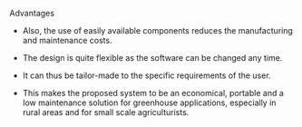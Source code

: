 Advantages

* Also, the use of easily available components reduces the manufacturing and maintenance costs. 

* The design is quite flexible as the software can be changed any time.

* It can thus be tailor-made to the specific requirements of the user. 

* This makes the proposed system to be an economical, portable and a low maintenance solution for greenhouse applications, especially in rural areas and for small scale agriculturists.

